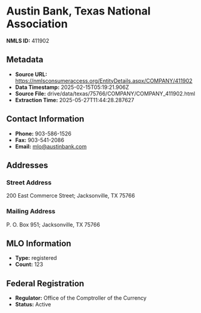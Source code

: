 # Austin Bank, Texas National Association

**NMLS ID:** 411902

## Metadata
- **Source URL:** https://nmlsconsumeraccess.org/EntityDetails.aspx/COMPANY/411902
- **Data Timestamp:** 2025-02-15T05:19:21.906Z
- **Source File:** drive/data/texas/75766/COMPANY/COMPANY_411902.html
- **Extraction Time:** 2025-05-27T11:44:28.287627

## Contact Information
- **Phone:** 903-586-1526
- **Fax:** 903-541-2086
- **Email:** mlo@austinbank.com

## Addresses
### Street Address
200 East Commerce Street; Jacksonville, TX 75766

### Mailing Address
P. O. Box 951; Jacksonville, TX 75766

## MLO Information
- **Type:** registered
- **Count:** 123

## Federal Registration
- **Regulator:** Office of the Comptroller of the Currency
- **Status:** Active
